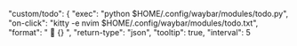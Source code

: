 "custom/todo": {
    "exec": "python $HOME/.config/waybar/modules/todo.py",
    "on-click": "kitty -e nvim $HOME/.config/waybar/modules/todo.txt",
    "format": "  {} ",
    "return-type": "json",
    "tooltip": true,
    "interval": 5
